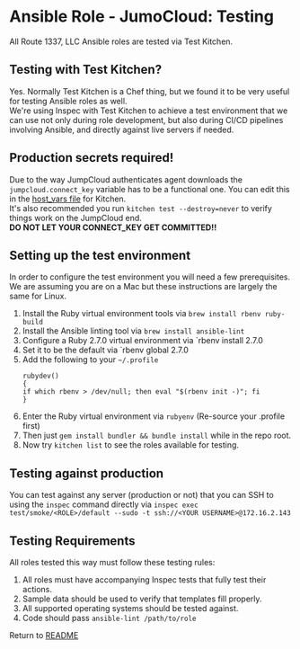 Ansible Role - JumoCloud: Testing
===================================
All Route 1337, LLC Ansible roles are tested via Test Kitchen.

Testing with Test Kitchen?
--------------------------
Yes. Normally Test Kitchen is a Chef thing, but we found it to be very useful for testing Ansible roles as well.  
We're using Inspec with Test Kitchen to achieve a test environment that we can use not only during role development, but also
during CI/CD pipelines involving Ansible, and directly against live servers if needed.  

Production secrets required!
----------------------------
Due to the way JumpCloud authenticates agent downloads the `jumpcloud.connect_key` variable has to be a functional one.
You can edit this in the [host_vars file](tests/host_vars/live/localhost.yml) for Kitchen.  
It's also recommended you run `kitchen test --destroy=never` to verify things work on the JumpCloud end.  
**DO NOT LET YOUR CONNECT_KEY GET COMMITTED!!**

Setting up the test environment
-------------------------------
In order to configure the test environment you will need a few prerequisites. We are assuming you are on a Mac but these instructions
are largely the same for Linux.

1. Install the Ruby virtual environment tools via `brew install rbenv ruby-build`
2. Install the Ansible linting tool via `brew install ansible-lint`
2. Configure a Ruby 2.7.0 virtual environment via `rbenv install 2.7.0
3. Set it to be the default via `rbenv global 2.7.0
4. Add the following to your `~/.profile`
    ```
    rubydev()
    {
    if which rbenv > /dev/null; then eval "$(rbenv init -)"; fi
    }
    ```
5. Enter the Ruby virtual environment via `rubyenv` (Re-source your .profile first)
6. Then just `gem install bundler && bundle install` while in the repo root.
7. Now try `kitchen list` to see the roles available for testing.

Testing against production
--------------------------
You can test against any server (production or not) that you can SSH to using the `inspec` command directly via `inspec exec test/smoke/<ROLE>/default --sudo -t ssh://<YOUR USERNAME>@172.16.2.143`

Testing Requirements
--------------------
All roles tested this way must follow these testing rules:

1. All roles must have accompanying Inspec tests that fully test their actions.
2. Sample data should be used to verify that templates fill properly.
3. All supported operating systems should be tested against.
4. Code should pass `ansible-lint /path/to/role`

Return to [README](README.md)

